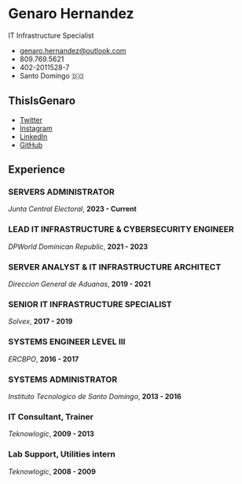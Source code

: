 
# Genaro Hernandez
IT Infrastructure Specialist

- <genaro.hernandez@outlook.com>
- 809.769.5621
- 402-2011528-7
- Santo Domingo 🇩🇴

## ThisIsGenaro

- [Twitter](https://twitter.com/thisisgenaro)
- [Instagram](https://instagram.com/thisisgenaro)
- [LinkedIn](https://linkedin.com/in/thisisgenaro)
- [GitHub](https://github.com/thisisgenaro)

## Experience

### SERVERS ADMINISTRATOR
*Junta Central Electoral*, **2023 - Current**

### LEAD IT INFRASTRUCTURE & CYBERSECURITY ENGINEER
*DPWorld Dominican Republic*, **2021 - 2023**

### SERVER ANALYST & IT INFRASTRUCTURE ARCHITECT
*Direccion General de Aduanas*, **2019 - 2021**

### SENIOR IT INFRASTRUCTURE SPECIALIST
*Solvex*, **2017 - 2019**

### SYSTEMS ENGINEER LEVEL III
*ERCBPO*, **2016 - 2017**

### SYSTEMS ADMINISTRATOR
*Instituto Tecnologico de Santo Domingo*, **2013 - 2016**

### IT Consultant, Trainer
*Teknowlogic*, **2009 - 2013**

### Lab Support, Utilities intern
*Teknowlogic*, **2008 - 2009**

<!---
thisisgenaro/thisisgenaro is a ✨ special ✨ repository because its `README.md` (this file) appears on your GitHub profile.
You can click the Preview link to take a look at your changes.
--->
